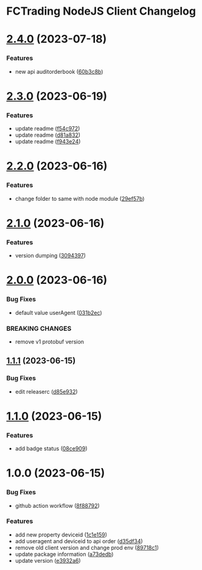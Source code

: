# FCTrading NodeJS Client Changelog

# [2.4.0](https://github.com/SSI-Securities-Corporation/node-fctrading/compare/v2.3.0...v2.4.0) (2023-07-18)


### Features

* new api auditorderbook ([60b3c8b](https://github.com/SSI-Securities-Corporation/node-fctrading/commit/60b3c8b42493ae7315a2aec411bcab56d380b22d))

# [2.3.0](https://github.com/SSI-Securities-Corporation/node-fctrading/compare/v2.2.0...v2.3.0) (2023-06-19)


### Features

* update readme ([f54c972](https://github.com/SSI-Securities-Corporation/node-fctrading/commit/f54c972de065911eaf648402f2cb2f023cc637da))
* update readme ([d81a832](https://github.com/SSI-Securities-Corporation/node-fctrading/commit/d81a832b0564bef585be48f08c6905e32341c962))
* update readme ([f943e24](https://github.com/SSI-Securities-Corporation/node-fctrading/commit/f943e24f31f472619fad813dbc2603ec0b208c47))

# [2.2.0](https://github.com/SSI-Securities-Corporation/node-fctrading/compare/v2.1.0...v2.2.0) (2023-06-16)


### Features

* change folder to same with node module ([29ef57b](https://github.com/SSI-Securities-Corporation/node-fctrading/commit/29ef57b1f058647e1ac435b730e0c3ac38b95b2a))

# [2.1.0](https://github.com/SSI-Securities-Corporation/node-fctrading/compare/v2.0.0...v2.1.0) (2023-06-16)


### Features

* version dumping ([3094397](https://github.com/SSI-Securities-Corporation/node-fctrading/commit/30943970a70822207ce31b958f158186e02b3e62))

# [2.0.0](https://github.com/SSI-Securities-Corporation/node-fctrading/compare/v1.1.1...v2.0.0) (2023-06-16)


### Bug Fixes

* default value userAgent ([031b2ec](https://github.com/SSI-Securities-Corporation/node-fctrading/commit/031b2ec57dbb7d5d98e52908d4a5fd9a36bb536c))


### BREAKING CHANGES

* remove v1 protobuf version

## [1.1.1](https://github.com/SSI-Securities-Corporation/node-fctrading/compare/v1.1.0...v1.1.1) (2023-06-15)


### Bug Fixes

* edit releaserc ([d85e932](https://github.com/SSI-Securities-Corporation/node-fctrading/commit/d85e932f4d65c8c561bc46a187612efca28f8216))

# [1.1.0](https://github.com/SSI-Securities-Corporation/node-fctrading/compare/v1.0.0...v1.1.0) (2023-06-15)


### Features

* add badge status ([08ce909](https://github.com/SSI-Securities-Corporation/node-fctrading/commit/08ce909db6e4e46f82fdfa76b8d2ffea305a0e05))

# 1.0.0 (2023-06-15)


### Bug Fixes

* github action workflow ([8f88792](https://github.com/SSI-Securities-Corporation/node-fctrading/commit/8f88792a5016ea229a4f87e9a27020135974f669))


### Features

* add new property deviceid ([1c1e159](https://github.com/SSI-Securities-Corporation/node-fctrading/commit/1c1e159879df9a04da37efccf5af4160c8b785f8))
* add useragent and  deviceid to api order ([d35df34](https://github.com/SSI-Securities-Corporation/node-fctrading/commit/d35df348fc02a7355896f5deb7c55685bf1978b7))
* remove old client version and change prod env ([89718c1](https://github.com/SSI-Securities-Corporation/node-fctrading/commit/89718c1ca9d7a0659d6ead5aabe92d91d48fa706))
* update package information ([a73dedb](https://github.com/SSI-Securities-Corporation/node-fctrading/commit/a73dedbe118a4a4967aae1223d27f2098be3b880))
* update version ([e3932a6](https://github.com/SSI-Securities-Corporation/node-fctrading/commit/e3932a62696423ccdf2ae0967b617e0856493f2d))

